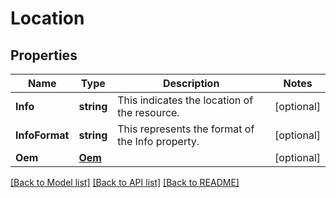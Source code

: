 # Location

## Properties
Name | Type | Description | Notes
------------ | ------------- | ------------- | -------------
**Info** | **string** | This indicates the location of the resource. | [optional] 
**InfoFormat** | **string** | This represents the format of the Info property. | [optional] 
**Oem** | [**Oem**](Oem.md) |  | [optional] 

[[Back to Model list]](../README.md#documentation-for-models) [[Back to API list]](../README.md#documentation-for-api-endpoints) [[Back to README]](../README.md)


